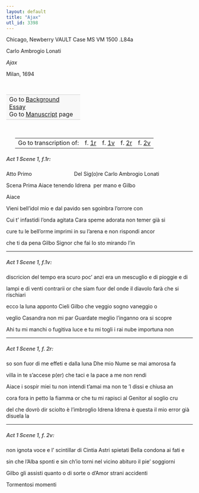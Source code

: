 ```yaml
---
layout: default
title: "Ajax"
utl_id: 3398
---
```



Chicago, Newberry VAULT Case MS VM 1500 .L84a


Carlo Ambrogio Lonati


*Ajax*


Milan, 1694


 

<table border="0.5" cellpadding="1" cellspacing="1" style="width: 200px; background-color:#F8F8F8;"><tbody style="border-color:#ccc"><tr style="border-color:#ccc"><td>Go to <a href="https://centerfordigitalhumanities.github.io/Newberry-Italian-paleography/essay/066" target="_blank">Background Essay</a><br />
			Go to <a href="https://centerfordigitalhumanities.github.io/Newberry-Italian-paleography/www/record.html?id=066" target="_blank">Manuscript</a> page</td>
</tr></tbody></table>
 


<table border="0.5" cellpadding="1" cellspacing="1" style="width: 380px; margin-left: 0.25in;"><tbody><tr style="border-color:#B3B6B7"><td style="text-align:center">Go to transcription of:</td>
<td style="text-align:center">f. <a href="#1">1r</a></td>
<td style="text-align:center">f. <a href="#2">1v</a></td>
<td style="text-align:center">f. <a href="#3">2r</a></td>
<td style="text-align:center">f. <a href="#4">2v</a></td>
</tr></tbody></table>
<h5 id="1" style="color:#555;">Act 1 Scene 1, f.1r:</h5>

Atto Primo                             Del Sig(o)re Carlo Ambrogio Lonati


Scena Prima Aiace tenendo Idrena  per mano e Gilbo


Aiace


Vieni bell’idol mio e dal pavido sen sgoinbra l’orrore con


Cui t’ infastidi l’onda agitata Cara speme adorata non temer già si


cure tu le bell’orme imprimi in su l’arena e non rispondi ancor


che ti da pena Gilbo Signor che fai Io sto mirando l’in


<hr /><h5 id="2" style="color:#555;">Act 1 Scene 1, f.1v:</h5>

discricion del tempo era scuro poc’ anzi era un mescuglio e di pioggie e di


lampi e di venti contrarii or che siam fuor del onde il diavolo farà che si rischiari


ecco la luna apponto Cieli Gilbo che veggio sogno vaneggio o


veglio Casandra non mi par Guardate meglio l’inganno ora si scopre


Ahi tu mi manchi o fugitiva luce e tu mi togli i rai nube importuna non


<hr /><h5 id="3" style="color:#555;">Act 1 Scene 1, f. 2r:</h5>

so son fuor di me effeti e dalla luna Dhe mio Nume se mai amorosa fa


villa in te s’accese p(er) che taci e la pace a me non rendi


Aiace i sospir miei tu non intendi t’amai ma non te ’l dissi e chiusa an


cora fora in petto la fiamma or che tu mi rapisci al Genitor al soglio cru


del che dovrò dir sciolto è l’imbroglio Idrena Idrena è questa il mio error già disuela la


<hr /><h5 id="4" style="color:#555;">Act 1 Scene 1, f. 2v:</h5>

non ignota voce e l’ scintillar di Cintia Astri spietati Bella condona ai fati e


sin che l’Alba sponti e sin ch’io torni nel vicino abituro il pie’ soggiorni


Gilbo gli assisti quanto o di sorte o d’Amor strani accidenti


Tormentosi momenti

